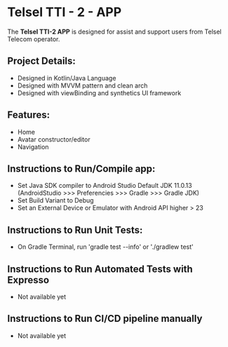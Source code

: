 # Telsel TTI - 2 - APP


The **Telsel TTI-2 APP** is designed for assist and support users from Telsel Telecom operator.

## Project Details:
- Designed in Kotlin/Java Language
- Designed with MVVM pattern and clean arch
- Designed with viewBinding and synthetics UI framework 


## Features:
- Home
- Avatar constructor/editor
- Navigation


## Instructions to Run/Compile app:
- Set Java SDK compiler to Android Studio Default JDK 11.0.13 (AndroidStudio >>> Preferencies >>> Gradle >>> Gradle JDK)
- Set Build Variant to Debug
- Set an External Device or Emulator with Android API higher > 23


## Instructions to Run Unit Tests:
- On Gradle Terminal, run 'gradle test --info' or './gradlew test'

## Instructions to Run Automated Tests with Expresso
- Not available yet

## Instructions to Run CI/CD pipeline manually
- Not available yet